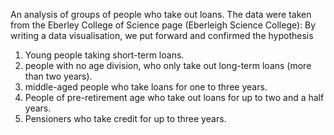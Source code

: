 An analysis of groups of people who take out loans.
The data were taken from the Eberley College of Science page
 (Eberleigh Science College): 
By writing a data visualisation, we put forward and confirmed the hypothesis

 1. Young people taking short-term loans. 
2. people with no age division, who only take out long-term loans (more than two years). 
3. middle-aged people who take loans for one to three years.
 4. People of pre-retirement age who take out loans for up to two and a half years.
 5. Pensioners who take credit for up to three years. 

